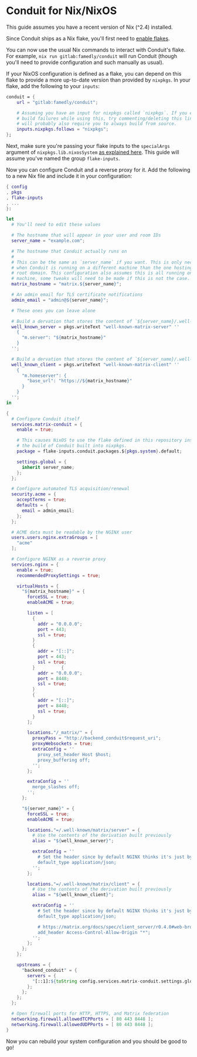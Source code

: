 # Conduit for Nix/NixOS

This guide assumes you have a recent version of Nix (^2.4) installed.

Since Conduit ships as a Nix flake, you'll first need to [enable
flakes][enable_flakes].

You can now use the usual Nix commands to interact with Conduit's flake. For
example, `nix run gitlab:famedly/conduit` will run Conduit (though you'll need
to provide configuration and such manually as usual).

If your NixOS configuration is defined as a flake, you can depend on this flake
to provide a more up-to-date version than provided by `nixpkgs`. In your flake,
add the following to your `inputs`:

```nix
conduit = {
    url = "gitlab:famedly/conduit";

    # Assuming you have an input for nixpkgs called `nixpkgs`. If you experience
    # build failures while using this, try commenting/deleting this line. This
    # will probably also require you to always build from source.
    inputs.nixpkgs.follows = "nixpkgs";
};
```

Next, make sure you're passing your flake inputs to the `specialArgs` argument
of `nixpkgs.lib.nixosSystem` [as explained here][specialargs]. This guide will
assume you've named the group `flake-inputs`.

Now you can configure Conduit and a reverse proxy for it. Add the following to
a new Nix file and include it in your configuration:

```nix
{ config
, pkgs
, flake-inputs
, ...
}:

let
  # You'll need to edit these values

  # The hostname that will appear in your user and room IDs
  server_name = "example.com";

  # The hostname that Conduit actually runs on
  #
  # This can be the same as `server_name` if you want. This is only necessary
  # when Conduit is running on a different machine than the one hosting your
  # root domain. This configuration also assumes this is all running on a single
  # machine, some tweaks will need to be made if this is not the case.
  matrix_hostname = "matrix.${server_name}";

  # An admin email for TLS certificate notifications
  admin_email = "admin@${server_name}";

  # These ones you can leave alone

  # Build a dervation that stores the content of `${server_name}/.well-known/matrix/server`
  well_known_server = pkgs.writeText "well-known-matrix-server" ''
    {
      "m.server": "${matrix_hostname}"
    }
  '';

  # Build a dervation that stores the content of `${server_name}/.well-known/matrix/client`
  well_known_client = pkgs.writeText "well-known-matrix-client" ''
    {
      "m.homeserver": {
        "base_url": "https://${matrix_hostname}"
      }
    }
  '';
in

{
  # Configure Conduit itself
  services.matrix-conduit = {
    enable = true;

    # This causes NixOS to use the flake defined in this repository instead of
    # the build of Conduit built into nixpkgs.
    package = flake-inputs.conduit.packages.${pkgs.system}.default;

    settings.global = {
      inherit server_name;
    };
  };

  # Configure automated TLS acquisition/renewal
  security.acme = {
    acceptTerms = true;
    defaults = {
      email = admin_email;
    };
  };

  # ACME data must be readable by the NGINX user
  users.users.nginx.extraGroups = [
    "acme"
  ];

  # Configure NGINX as a reverse proxy
  services.nginx = {
    enable = true;
    recommendedProxySettings = true;

    virtualHosts = {
      "${matrix_hostname}" = {
        forceSSL = true;
        enableACME = true;

        listen = [
          {
            addr = "0.0.0.0";
            port = 443;
            ssl = true;
          }
          {
            addr = "[::]";
            port = 443;
            ssl = true;
          }          {
            addr = "0.0.0.0";
            port = 8448;
            ssl = true;
          }
          {
            addr = "[::]";
            port = 8448;
            ssl = true;
          }
        ];

        locations."/_matrix/" = {
          proxyPass = "http://backend_conduit$request_uri";
          proxyWebsockets = true;
          extraConfig = ''
            proxy_set_header Host $host;
            proxy_buffering off;
          '';
        };

        extraConfig = ''
          merge_slashes off;
        '';
      };

      "${server_name}" = {
        forceSSL = true;
        enableACME = true;

        locations."=/.well-known/matrix/server" = {
          # Use the contents of the derivation built previously
          alias = "${well_known_server}";

          extraConfig = ''
            # Set the header since by default NGINX thinks it's just bytes
            default_type application/json;
          '';
        };

        locations."=/.well-known/matrix/client" = {
          # Use the contents of the derivation built previously
          alias = "${well_known_client}";

          extraConfig = ''
            # Set the header since by default NGINX thinks it's just bytes
            default_type application/json;

            # https://matrix.org/docs/spec/client_server/r0.4.0#web-browser-clients
            add_header Access-Control-Allow-Origin "*";
          '';
        };
      };
    };

    upstreams = {
      "backend_conduit" = {
        servers = {
          "[::1]:${toString config.services.matrix-conduit.settings.global.port}" = { };
        };
      };
    };
  };

  # Open firewall ports for HTTP, HTTPS, and Matrix federation
  networking.firewall.allowedTCPPorts = [ 80 443 8448 ];
  networking.firewall.allowedUDPPorts = [ 80 443 8448 ];
}
```

Now you can rebuild your system configuration and you should be good to go!

[enable_flakes]: https://nixos.wiki/wiki/Flakes#Enable_flakes

[specialargs]: https://nixos.wiki/wiki/Flakes#Using_nix_flakes_with_NixOS
